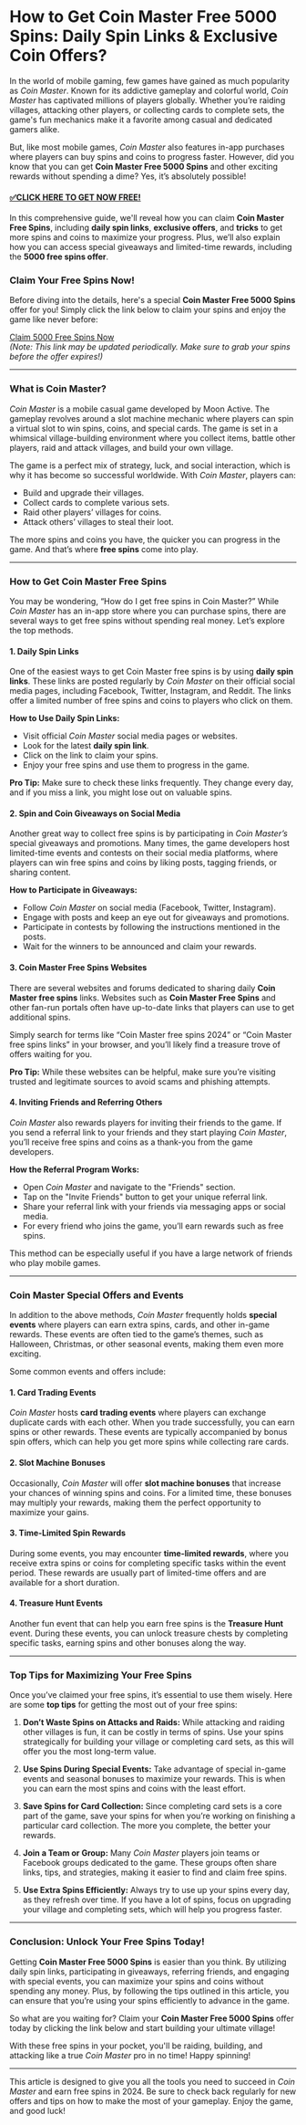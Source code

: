 # How to Get Coin Master Free 5000 Spins: Daily Spin Links & Exclusive Coin Offers?

In the world of mobile gaming, few games have gained as much popularity as *Coin Master*. Known for its addictive gameplay and colorful world, *Coin Master* has captivated millions of players globally. Whether you’re raiding villages, attacking other players, or collecting cards to complete sets, the game's fun mechanics make it a favorite among casual and dedicated gamers alike.

But, like most mobile games, *Coin Master* also features in-app purchases where players can buy spins and coins to progress faster. However, did you know that you can get **Coin Master Free 5000 Spins** and other exciting rewards without spending a dime? Yes, it’s absolutely possible!

#### [✅CLICK HERE TO GET NOW FREE!](https://edris2025.github.io/spins/)

In this comprehensive guide, we'll reveal how you can claim **Coin Master Free Spins**, including **daily spin links**, **exclusive offers**, and **tricks** to get more spins and coins to maximize your progress. Plus, we’ll also explain how you can access special giveaways and limited-time rewards, including the **5000 free spins offer**.

### Claim Your Free Spins Now!

Before diving into the details, here's a special **Coin Master Free 5000 Spins** offer for you! Simply click the link below to claim your spins and enjoy the game like never before:

[Claim 5000 Free Spins Now](#)  
*(Note: This link may be updated periodically. Make sure to grab your spins before the offer expires!)*

---

### What is Coin Master?

*Coin Master* is a mobile casual game developed by Moon Active. The gameplay revolves around a slot machine mechanic where players can spin a virtual slot to win spins, coins, and special cards. The game is set in a whimsical village-building environment where you collect items, battle other players, raid and attack villages, and build your own village.

The game is a perfect mix of strategy, luck, and social interaction, which is why it has become so successful worldwide. With *Coin Master*, players can:

- Build and upgrade their villages.
- Collect cards to complete various sets.
- Raid other players’ villages for coins.
- Attack others’ villages to steal their loot.

The more spins and coins you have, the quicker you can progress in the game. And that’s where **free spins** come into play.

---

### How to Get Coin Master Free Spins

You may be wondering, “How do I get free spins in Coin Master?” While *Coin Master* has an in-app store where you can purchase spins, there are several ways to get free spins without spending real money. Let’s explore the top methods.

#### 1. **Daily Spin Links**

One of the easiest ways to get Coin Master free spins is by using **daily spin links**. These links are posted regularly by *Coin Master* on their official social media pages, including Facebook, Twitter, Instagram, and Reddit. The links offer a limited number of free spins and coins to players who click on them.

**How to Use Daily Spin Links:**
- Visit official *Coin Master* social media pages or websites.
- Look for the latest **daily spin link**.
- Click on the link to claim your spins.
- Enjoy your free spins and use them to progress in the game.

**Pro Tip:** Make sure to check these links frequently. They change every day, and if you miss a link, you might lose out on valuable spins.

#### 2. **Spin and Coin Giveaways on Social Media**

Another great way to collect free spins is by participating in *Coin Master’s* special giveaways and promotions. Many times, the game developers host limited-time events and contests on their social media platforms, where players can win free spins and coins by liking posts, tagging friends, or sharing content.

**How to Participate in Giveaways:**
- Follow *Coin Master* on social media (Facebook, Twitter, Instagram).
- Engage with posts and keep an eye out for giveaways and promotions.
- Participate in contests by following the instructions mentioned in the posts.
- Wait for the winners to be announced and claim your rewards.

#### 3. **Coin Master Free Spins Websites**

There are several websites and forums dedicated to sharing daily **Coin Master free spins** links. Websites such as **Coin Master Free Spins** and other fan-run portals often have up-to-date links that players can use to get additional spins.

Simply search for terms like “Coin Master free spins 2024” or “Coin Master free spins links” in your browser, and you’ll likely find a treasure trove of offers waiting for you.

**Pro Tip:** While these websites can be helpful, make sure you’re visiting trusted and legitimate sources to avoid scams and phishing attempts.

#### 4. **Inviting Friends and Referring Others**

*Coin Master* also rewards players for inviting their friends to the game. If you send a referral link to your friends and they start playing *Coin Master*, you’ll receive free spins and coins as a thank-you from the game developers.

**How the Referral Program Works:**
- Open *Coin Master* and navigate to the "Friends" section.
- Tap on the "Invite Friends" button to get your unique referral link.
- Share your referral link with your friends via messaging apps or social media.
- For every friend who joins the game, you’ll earn rewards such as free spins.

This method can be especially useful if you have a large network of friends who play mobile games.

---

### Coin Master Special Offers and Events

In addition to the above methods, *Coin Master* frequently holds **special events** where players can earn extra spins, cards, and other in-game rewards. These events are often tied to the game’s themes, such as Halloween, Christmas, or other seasonal events, making them even more exciting.

Some common events and offers include:

#### 1. **Card Trading Events**

*Coin Master* hosts **card trading events** where players can exchange duplicate cards with each other. When you trade successfully, you can earn spins or other rewards. These events are typically accompanied by bonus spin offers, which can help you get more spins while collecting rare cards.

#### 2. **Slot Machine Bonuses**

Occasionally, *Coin Master* will offer **slot machine bonuses** that increase your chances of winning spins and coins. For a limited time, these bonuses may multiply your rewards, making them the perfect opportunity to maximize your gains.

#### 3. **Time-Limited Spin Rewards**

During some events, you may encounter **time-limited rewards**, where you receive extra spins or coins for completing specific tasks within the event period. These rewards are usually part of limited-time offers and are available for a short duration.

#### 4. **Treasure Hunt Events**

Another fun event that can help you earn free spins is the **Treasure Hunt** event. During these events, you can unlock treasure chests by completing specific tasks, earning spins and other bonuses along the way.

---

### Top Tips for Maximizing Your Free Spins

Once you’ve claimed your free spins, it’s essential to use them wisely. Here are some **top tips** for getting the most out of your free spins:

1. **Don’t Waste Spins on Attacks and Raids:** While attacking and raiding other villages is fun, it can be costly in terms of spins. Use your spins strategically for building your village or completing card sets, as this will offer you the most long-term value.

2. **Use Spins During Special Events:** Take advantage of special in-game events and seasonal bonuses to maximize your rewards. This is when you can earn the most spins and coins with the least effort.

3. **Save Spins for Card Collection:** Since completing card sets is a core part of the game, save your spins for when you’re working on finishing a particular card collection. The more you complete, the better your rewards.

4. **Join a Team or Group:** Many *Coin Master* players join teams or Facebook groups dedicated to the game. These groups often share links, tips, and strategies, making it easier to find and claim free spins.

5. **Use Extra Spins Efficiently:** Always try to use up your spins every day, as they refresh over time. If you have a lot of spins, focus on upgrading your village and completing sets, which will help you progress faster.

---

### Conclusion: Unlock Your Free Spins Today!

Getting **Coin Master Free 5000 Spins** is easier than you think. By utilizing daily spin links, participating in giveaways, referring friends, and engaging with special events, you can maximize your spins and coins without spending any money. Plus, by following the tips outlined in this article, you can ensure that you’re using your spins efficiently to advance in the game.

So what are you waiting for? Claim your **Coin Master Free 5000 Spins** offer today by clicking the link below and start building your ultimate village!

With these free spins in your pocket, you'll be raiding, building, and attacking like a true *Coin Master* pro in no time! Happy spinning!

---

This article is designed to give you all the tools you need to succeed in *Coin Master* and earn free spins in 2024. Be sure to check back regularly for new offers and tips on how to make the most of your gameplay. Enjoy the game, and good luck!
